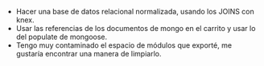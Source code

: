  - Hacer una base de datos relacional normalizada, usando los JOINS con knex.
 - Usar las referencias de los documentos de mongo en el carrito y usar lo del populate de mongoose.
 - Tengo muy contaminado el espacio de módulos que exporté, me gustaría encontrar una manera de limpiarlo.